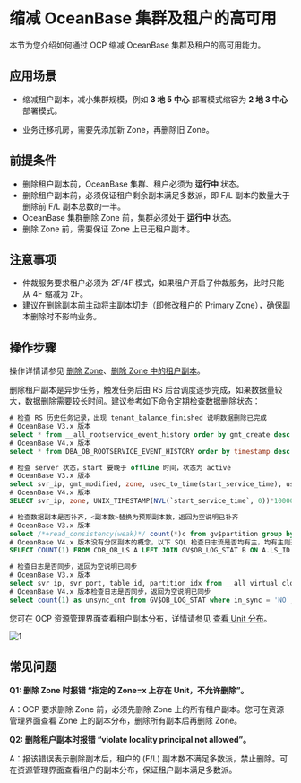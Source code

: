 # 缩减 OceanBase 集群及租户的高可用

本节为您介绍如何通过 OCP 缩减 OceanBase 集群及租户的高可用能力。

## 应用场景

* 缩减租户副本，减小集群规模，例如 **3 地 5 中心** 部署模式缩容为 **2 地 3 中心** 部署模式。

* 业务迁移机房，需要先添加新 Zone，再删除旧 Zone。

## 前提条件

* 删除租户副本前，OceanBase 集群、租户必须为 **运行中** 状态。
* 删除租户副本前，必须保证租户剩余副本满足多数派，即 F/L 副本的数量大于删除前 F/L 副本总数的一半。
* OceanBase 集群删除 Zone 前，集群必须处于 **运行中** 状态。
* 删除 Zone 前，需要保证 Zone 上已无租户副本。

## 注意事项

* 仲裁服务要求租户必须为 2F/4F 模式，如果租户开启了仲裁服务，此时只能从 4F 缩减为 2F。
* 建议在删除副本前主动将主副本切走（即修改租户的 Primary Zone），确保副本删除时不影响业务。

## 操作步骤

操作详情请参见 [删除 Zone](../600.cluster-functions/500.manage-a-zone/400.delete-a-zone.md)、[删除 Zone 中的租户副本](../700.tenant-functions/1000.manage-tenant-replica/400.delete-a-replica-of-a-tenant-in-a-private-zone.md)。

删除租户副本是异步任务，触发任务后由 RS 后台调度逐步完成，如果数据量较大，数据删除需要较长时间。建议参考如下命令定期检查数据删除状态：

```SQL
# 检查 RS 历史任务记录，出现 tenant_balance_finished 说明数据删除已完成
# OceanBase V3.x 版本
select * from __all_rootservice_event_history order by gmt_create desc limit 10;
# OceanBase V4.x 版本
select * from DBA_OB_ROOTSERVICE_EVENT_HISTORY order by timestamp desc limit 10;

# 检查 server 状态，start 要晚于 offline 时间，状态为 active
# OceanBase V3.x 版本
select svr_ip, gmt_modified, zone, usec_to_time(start_service_time), usec_to_time(last_offline_time), status from __all_server;
# OceanBase V4.x 版本
SELECT svr_ip, zone, UNIX_TIMESTAMP(NVL(`start_service_time`, 0))*1000000 as start_service_time, status from DBA_OB_SERVERS;

# 检查数据副本是否补齐，<副本数>替换为预期副本数，返回为空说明已补齐
# OceanBase V3.x 版本
select /*+read_consistency(weak)*/ count(*)c from gv$partition group by table_id, partition_id having c != <副本数>;
# OceanBase V4.x 版本没有分区副本的概念，以下 SQL 检查日志流是否均有主，均有主则返回 0，表示正常
SELECT COUNT(1) FROM CDB_OB_LS A LEFT JOIN GV$OB_LOG_STAT B ON A.LS_ID = B.LS_ID AND A.TENANT_ID = B.TENANT_ID AND B.ROLE='LEADER' WHERE B.LS_ID IS NULL AND A.STATUS NOT IN ('CREATING', 'CREATED', 'TENANT_DROPPING', 'CREATE_ABORT', 'PRE_TENANT_DROPPING');

# 检查日志是否同步，返回为空说明已同步
# OceanBase V3.x 版本
select svr_ip, svr_port, table_id, partition_idx from __all_virtual_clog_stat where is_in_sync= 0 and is_offline = 0 and replica_type != 16;
# OceanBase V4.x 版本检查日志是否同步，返回为空说明已同步
select count(1) as unsync_cnt from GV$OB_LOG_STAT where in_sync = 'NO';
```

您可在 OCP 资源管理界面查看租户副本分布，详情请参见 [查看 Unit 分布](../600.cluster-functions/1000.manage-cluster-resource/100.view-the-unit-distribution.md)。

![1](https://obbusiness-private.oss-cn-shanghai.aliyuncs.com/doc/img/ocp/%E6%9C%80%E4%BD%B3%E5%AE%9E%E8%B7%B5/%E6%89%A9%E5%AE%B9ob.png)

## 常见问题

**Q1: 删除 Zone 时报错 “指定的 Zone=x 上存在 Unit，不允许删除”。**

A：OCP 要求删除 Zone 前，必须先删除 Zone 上的所有租户副本。您可在资源管理界面查看 Zone 上的副本分布，删除所有副本后再删除 Zone。

**Q2: 删除租户副本时报错 “violate locality principal not allowed”。**

A：报该错误表示删除副本后，租户的 (F/L) 副本数不满足多数派，禁止删除。可在资源管理界面查看租户的副本分布，保证租户副本满足多数派。

